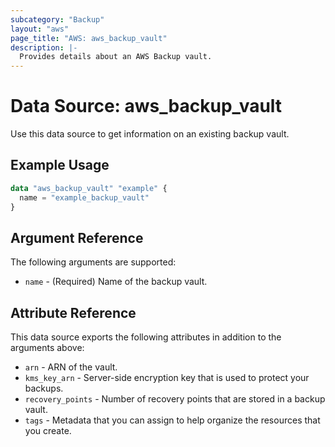 ```yaml
---
subcategory: "Backup"
layout: "aws"
page_title: "AWS: aws_backup_vault"
description: |-
  Provides details about an AWS Backup vault.
---
```


# Data Source: aws_backup_vault

Use this data source to get information on an existing backup vault.

## Example Usage

```terraform
data "aws_backup_vault" "example" {
  name = "example_backup_vault"
}
```

## Argument Reference

The following arguments are supported:

* `name` - (Required) Name of the backup vault.

## Attribute Reference

This data source exports the following attributes in addition to the arguments above:

* `arn` - ARN of the vault.
* `kms_key_arn` - Server-side encryption key that is used to protect your backups.
* `recovery_points` - Number of recovery points that are stored in a backup vault.
* `tags` - Metadata that you can assign to help organize the resources that you create.
